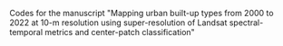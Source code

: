 Codes for the manuscript "Mapping urban built-up types from 2000 to 2022 at 10-m resolution using super-resolution of Landsat spectral-temporal metrics and center-patch classification"
